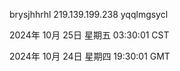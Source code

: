 brysjhhrhl 219.139.199.238 yqqlmgsycl

2024年 10月 25日 星期五 03:30:01 CST

2024年 10月 24日 星期四 19:30:01 GMT
